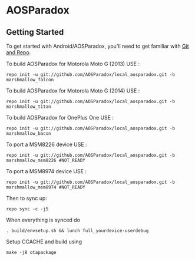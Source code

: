 AOSParadox
===========

Getting Started
---------------

To get started with Android/AOSParadox, you'll need to get
familiar with [Git and Repo](http://source.android.com/source/using-repo.html).

To build AOSParadox for Motorola Moto G (2013) USE :

    repo init -u git://github.com/AOSParadox/local_aosparadox.git -b marshmallow_falcon

To build AOSParadox for Motorola Moto G (2014) USE :

    repo init -u git://github.com/AOSParadox/local_aosparadox.git -b marshmallow_titan

To build AOSParadox for OnePlus One USE :

    repo init -u git://github.com/AOSParadox/local_aosparadox.git -b marshmallow_bacon

To port a MSM8226 device USE :

    repo init -u git://github.com/AOSParadox/local_aosparadox.git -b marshmallow_msm8226 #NOT_READY

To port a MSM8974 device USE :

    repo init -u git://github.com/AOSParadox/local_aosparadox.git -b marshmallow_msm8974 #NOT_READY

Then to sync up:

    repo sync -c -j5

When everything is synced do
    
    . build/envsetup.sh && lunch full_yourdevice-userdebug

Setup CCACHE and build using
    
    make -j8 otapackage

